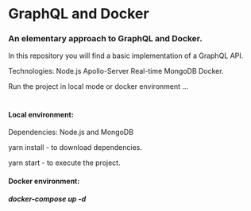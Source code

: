# GraphQL and Docker


<h3>An elementary approach to GraphQL and Docker.</h3>

In this repository you will find a basic implementation of a GraphQL API.

Technologies: Node.js Apollo-Server Real-time MongoDB Docker.

Run the project in local mode or docker environment ...
#
<h4>Local environment:</h4>

Dependencies: Node.js and MongoDB

yarn install - to download dependencies.

yarn start - to execute the project.

<h4>Docker environment:</h4>

<h5>docker-compose up -d</h5>
